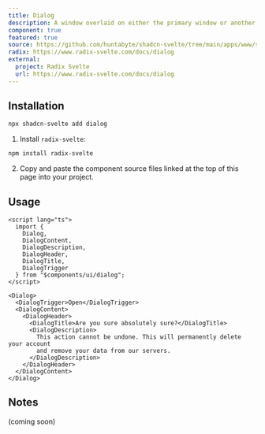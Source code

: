 ```yaml
---
title: Dialog
description: A window overlaid on either the primary window or another dialog window, rendering the content underneath inert.
component: true
featured: true
source: https://github.com/huntabyte/shadcn-svelte/tree/main/apps/www/src/lib/components/ui/dialog
radix: https://www.radix-svelte.com/docs/dialog
external:
  project: Radix Svelte
  url: https://www.radix-svelte.com/docs/dialog
---
```


<script>
  import { DialogDemo, ComponentExample, ManualInstall } from '$lib/components/docs';
</script>

<ComponentExample src="src/lib/components/docs/examples/dialog/DialogDemo.svelte">

<div slot="example">
<DialogDemo />
</div>

</ComponentExample>

## Installation

```bash
npx shadcn-svelte add dialog
```

<ManualInstall>

1. Install `radix-svelte`:

```bash
npm install radix-svelte
```

2. Copy and paste the component source files linked at the top of this page into your project.

</ManualInstall>

## Usage

```svelte
<script lang="ts">
  import {
    Dialog,
    DialogContent,
    DialogDescription,
    DialogHeader,
    DialogTitle,
    DialogTrigger
  } from "$components/ui/dialog";
</script>
```

```svelte
<Dialog>
  <DialogTrigger>Open</DialogTrigger>
  <DialogContent>
    <DialogHeader>
      <DialogTitle>Are you sure absolutely sure?</DialogTitle>
      <DialogDescription>
        This action cannot be undone. This will permanently delete your account
        and remove your data from our servers.
      </DialogDescription>
    </DialogHeader>
  </DialogContent>
</Dialog>
```

## Notes

(coming soon)
